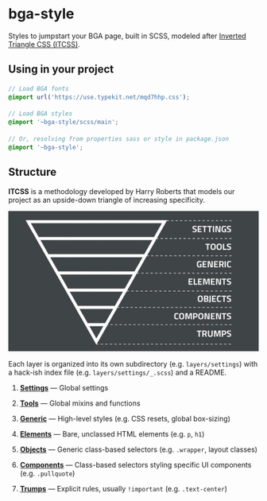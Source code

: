 # bga-style

Styles to jumpstart your BGA page, built in SCSS, modeled after [Inverted Triangle CSS (ITCSS)](https://www.creativebloq.com/web-design/manage-large-css-projects-itcss-101517528).

## Using in your project

```scss
// Load BGA fonts
@import url('https://use.typekit.net/mqd7hhp.css');

// Load BGA styles
@import '~bga-style/scss/main';

// Or, resolving from properties sass or style in package.json
@import '~bga-style';
```

## Structure

**ITCSS** is a methodology developed by Harry Roberts that models our project as an upside-down triangle of increasing specificity.

<p align="center">
  <img src="static/itcss-diagram.jpg" alt="Diagram of Inverted Triangle CSS">
</p>

Each layer is organized into its own subdirectory (e.g. `layers/settings`) with a hack-ish index file (e.g. `layers/settings/_.scss`) and a README.

1. [**Settings**](scss/layers/settings) — Global settings

2. [**Tools**](scss/layers/tools) — Global mixins and functions

3. [**Generic**](scss/layers/generic) — High-level styles (e.g. CSS resets, global box-sizing)

4. [**Elements**](scss/layers/elements) — Bare, unclassed HTML elements (e.g. `p`, `h1`)

5. [**Objects**](scss/layers/objects) — Generic class-based selectors (e.g. `.wrapper`, layout classes)

6. [**Components**](scss/layers/components) — Class-based selectors styling specific UI components (e.g. `.pullquote`)

7. [**Trumps**](scss/layers/trumps) — Explicit rules, usually `!important` (e.g. `.text-center`)
